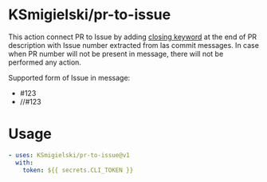 # KSmigielski/pr-to-issue
This action connect PR to Issue by adding [closing keyword](https://docs.github.com/en/issues/tracking-your-work-with-issues/linking-a-pull-request-to-an-issue#linking-a-pull-request-to-an-issue-using-a-keyword) at the end of PR description with Issue number extracted from las commit messages. In case when PR number will not be present in message, there will not be performed any action.

Supported form of Issue in message:
 - #123
 - <owner>/<repo>/#123

# Usage
```yaml
- uses: KSmigielski/pr-to-issue@v1
  with:
    token: ${{ secrets.CLI_TOKEN }}
```